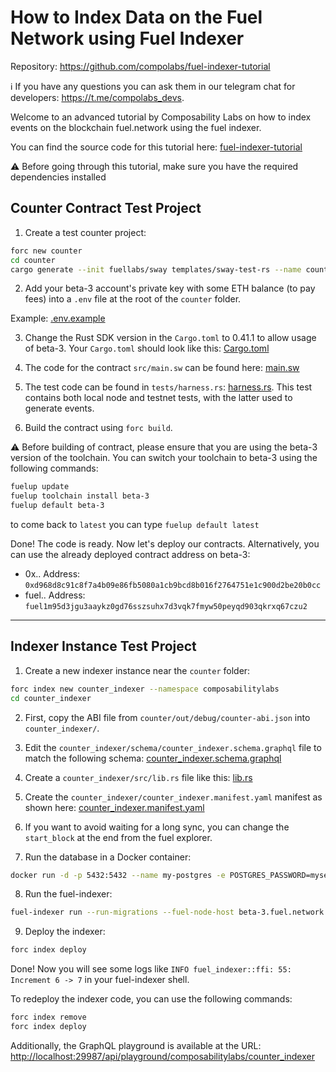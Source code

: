 # How to Index Data on the Fuel Network using Fuel Indexer 

Repository: https://github.com/compolabs/fuel-indexer-tutorial

ℹ️ If you have any questions you can ask them in our telegram chat for developers: 
https://t.me/compolabs_devs.

Welcome to an advanced tutorial by Composability Labs on how to index events on the blockchain fuel.network using the fuel indexer.

You can find the source code for this tutorial here: [fuel-indexer-tutorial](https://github.com/compolabs/fuel-indexer-tutorial/tree/master)

⚠️ Before going through this tutorial, make sure you have the required dependencies installed

## Counter Contract Test Project

1. Create a test counter project:
```bash
forc new counter    
cd counter
cargo generate --init fuellabs/sway templates/sway-test-rs --name counter
```

2. Add your beta-3 account's private key with some ETH balance (to pay fees) into a `.env` file at the root of the `counter` folder.

Example: [.env.example](https://github.com/compolabs/fuel-indexer-tutorial/blob/master/counter/.env.example)

3. Change the Rust SDK version in the `Cargo.toml` to 0.41.1 to allow usage of beta-3. Your `Cargo.toml` should look like this: [Cargo.toml](https://github.com/compolabs/fuel-indexer-tutorial/blob/master/counter/Cargo.toml)

4. The code for the contract `src/main.sw` can be found here: [main.sw](https://github.com/compolabs/fuel-indexer-tutorial/blob/master/counter/src/main.sw)

5. The test code can be found in `tests/harness.rs`: [harness.rs](https://github.com/compolabs/fuel-indexer-tutorial/blob/master/counter/tests/harness.rs). This test contains both local node and testnet tests, with the latter used to generate events.

6. Build the contract using `forc build`.

⚠️ Before building of contract, please ensure that you are using the beta-3 version of the toolchain. You can switch your toolchain to beta-3 using the following commands:

```bash
fuelup update
fuelup toolchain install beta-3   
fuelup default beta-3
```

to come back to `latest` you can type `fuelup default latest`

Done! The code is ready. Now let's deploy our contracts. Alternatively, you can use the already deployed contract address on beta-3:

- 0x..   Address: `0xd968d8c91c8f7a4b09e86fb5080a1cb9bcd8b016f2764751e1c900d2be20b0cc`
- fuel.. Address: `fuel1m95d3jgu3aaykz0gd76sszsuhx7d3vqk7fmyw50peyqd903qkrxq67czu2`

---
## Indexer Instance Test Project

1. Create a new indexer instance near the `counter` folder:
```bash
forc index new counter_indexer --namespace composabilitylabs   
cd counter_indexer
```

2. First, copy the ABI file from `counter/out/debug/counter-abi.json` into `counter_indexer/`.

3. Edit the `counter_indexer/schema/counter_indexer.schema.graphql` file to match the following schema: [counter_indexer.schema.graphql](https://github.com/compolabs/fuel-indexer-tutorial/blob/master/counter_indexer/schema/counter_indexer.schema.graphql)

4. Create a `counter_indexer/src/lib.rs` file like this: [lib.rs](https://github.com/compolabs/fuel-indexer-tutorial/blob/master/counter_indexer/src/lib.rs)

5. Create the `counter_indexer/counter_indexer.manifest.yaml` manifest as shown here: [counter_indexer.manifest.yaml](https://github.com/compolabs/fuel-indexer-tutorial/blob/master/counter_indexer/counter_indexer.manifest.yaml)

6. If you want to avoid waiting for a long sync, you can change the `start_block` at the end from the fuel explorer.

7. Run the database in a Docker container:
```bash
docker run -d -p 5432:5432 --name my-postgres -e POSTGRES_PASSWORD=mysecretpassword postgres
```

8. Run the fuel-indexer:
```bash
fuel-indexer run --run-migrations --fuel-node-host beta-3.fuel.network --fuel-node-port 80 --postgres-host 127.0.0.1 --postgres-port 5432 --postgres-password mysecretpassword --postgres-user postgres
```

9. Deploy the indexer:
```bash
forc index deploy
```

Done! Now you will see some logs like `INFO fuel_indexer::ffi: 55: Increment 6 -> 7` in your fuel-indexer shell.

To redeploy the indexer code, you can use the following commands:
```bash
forc index remove
forc index deploy
```

Additionally, the GraphQL playground is available at the URL: [http://localhost:29987/api/playground/composabilitylabs/counter_indexer](http://localhost:29987/api/playground/composabilitylabs/counter_indexer)
